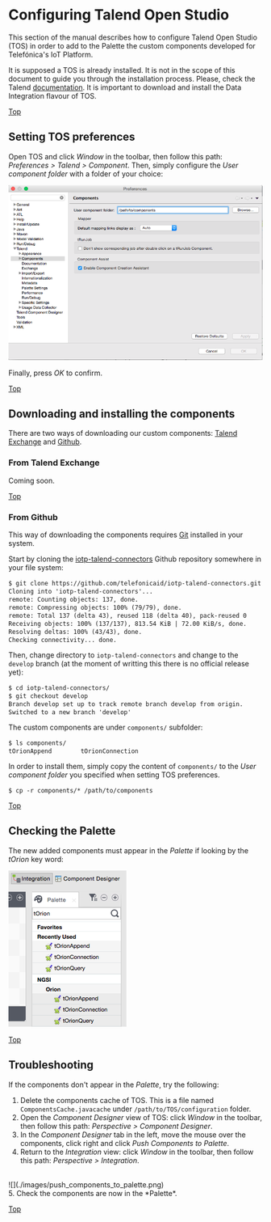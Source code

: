 # <a name="top"></a>Configuring Talend Open Studio
This section of the manual describes how to configure Talend Open Studio (TOS) in order to add to the Palette the custom components developed for Telefónica's IoT Platform.

It is supposed a TOS is already installed. It is not in the scope of this document to guide you through the installation process. Please, check the Talend [documentation](https://www.talend.com/download/talend-open-studio). It is important to download and install the Data Integration flavour of TOS.

[Top](#top)

## Setting TOS preferences
Open TOS and click *Window* in the toolbar, then follow this path: *Preferences > Talend > Component*. Then, simply configure the *User component folder* with a folder of your choice:

![](./images/setting_tos_preferences.png)

Finally, press *OK* to confirm.

[Top](#top)

## Downloading and installing the components
There are two ways of downloading our custom components: [Talend Exchange](https://exchange.talend.com/) and [Github](https://github.com/telefonicaid/iotp-talend-connectors).

### From Talend Exchange
Coming soon.

[Top](#top)

### From Github
This way of downloading the components requires [Git](https://git-scm.com/) installed in your system.

Start by cloning the [iotp-talend-connectors]((https://github.com/telefonicaid/iotp-talend-connectors)) Github repository somewhere in your file system:

```
$ git clone https://github.com/telefonicaid/iotp-talend-connectors.git
Cloning into 'iotp-talend-connectors'...
remote: Counting objects: 137, done.
remote: Compressing objects: 100% (79/79), done.
remote: Total 137 (delta 43), reused 118 (delta 40), pack-reused 0
Receiving objects: 100% (137/137), 813.54 KiB | 72.00 KiB/s, done.
Resolving deltas: 100% (43/43), done.
Checking connectivity... done.
```

Then, change directory to `iotp-talend-connectors` and change to the `develop` branch (at the moment of writting this there is no official release yet):

```
$ cd iotp-talend-connectors/
$ git checkout develop
Branch develop set up to track remote branch develop from origin.
Switched to a new branch 'develop'
```

The custom components are under `components/` subfolder:

```
$ ls components/
tOrionAppend		tOrionConnection
```

In order to install them, simply copy the content of `components/` to the *User component folder* you specified when setting TOS preferences.

```
$ cp -r components/* /path/to/components
```

[Top](#top)

## Checking the Palette
The new added components must appear in the *Palette* if looking by the *tOrion* key word:

![](./images/palette.png)

[Top](#top)

## Troubleshooting
If the components don't appear in the *Palette*, try the following:

1. Delete the components cache of TOS. This is a file named `ComponentsCache.javacache` under `/path/to/TOS/configuration` folder.
2. Open the *Component Designer* view of TOS: click *Window* in the toolbar, then follow this path: *Perspective > Component Designer*.
3. In the *Component Designer* tab in the left, move the mouse over the components, click right and click *Push Components to Palette*.
4. Return to the *Integration* view: click *Window* in the toolbar, then follow this path: *Perspective > Integration*.
<br>
![](./images/push_components_to_palette.png)
<br>
5. Check the components are now in the *Palette*.

[Top](#top)
